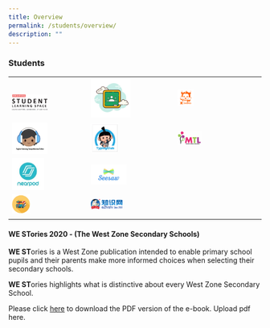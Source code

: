 ```yaml
---
title: Overview
permalink: /students/overview/
description: ""
---
```

### Students



|  |  |  |
|---|---|---|
|<br><a href="https://vle.learning.moe.edu.sg/login"><img style="width:50%" src="/images/ul1.png"></a>  | <a href="https://workspace.google.com/dashboard"><img style="width:50%" src="/images/ul2.png"></a> | <a href="https://member.koobits.com/"><img style="width:20%" src="/images/ul3.png"></a> |
| <a href="https://xingnan.of-stars.com/"><img style="width:50%" src="/images/ul4.png"></a> | <a href="https://xingnanprimary.typingclub.com/"><img style="width:35%" src="/images/ul5.png"></a> | <a href="https://www.mtl.moe.edu.sg/"><img style="width:30%" src="/images/ul6.png"></a> |
| <a href="https://nearpod.com/"><img style="width:45%" src="/images/ul7.png"></a> | <a href="https://web.seesaw.me/"><img style="width:45%" src="/images/ul8.png"></a> |  |
| <a href="https://staging.d24s03z0ob23eb.amplifyapp.com/students/school-library/"><img style="width:25%" src="/images/ul9.png"></a> | <a href="https://www.ezhishi.net/Contents/"><img style="width:40%" src="/images/ul10.png"></a> |  |
|  |  |  |
	
#### WE STories 2020 - (The West Zone Secondary Schools)

**WE ST**ories is a West Zone publication intended to enable primary school pupils and their parents make more informed choices when selecting their secondary schools.

**WE ST**ories highlights what is distinctive about every West Zone Secondary School.

Please click [here](https://xingnanpri-moe-edu-sg-admin.cwp.sg/qql/slot/u224/Others/WE%20STories%202020.pdf) to download the PDF version of the e-book. Upload pdf here.